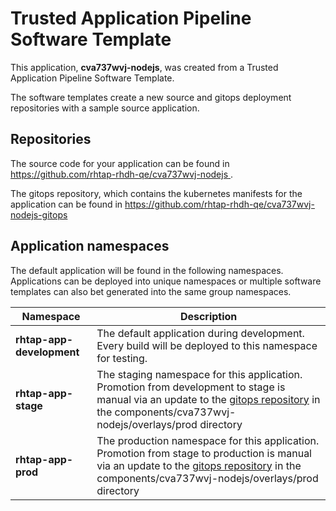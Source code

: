 # Trusted Application Pipeline Software Template

This application, **cva737wvj-nodejs**, was created from a Trusted Application Pipeline Software Template.

The software templates create a new source and gitops deployment repositories with a sample source application. 

## Repositories

The source code for your application can be found in [https://github.com/rhtap-rhdh-qe/cva737wvj-nodejs ](https://github.com/rhtap-rhdh-qe/cva737wvj-nodejs ).
 
The gitops repository, which contains the kubernetes manifests for the application can be found in 
[https://github.com/rhtap-rhdh-qe/cva737wvj-nodejs-gitops ](https://github.com/rhtap-rhdh-qe/cva737wvj-nodejs-gitops ) 

## Application namespaces 

The default application will be found in the following namespaces. Applications can be deployed into unique namespaces or multiple software templates can also bet generated into the same group namespaces.  

|  Namespace   |  Description   |  
| -------- | -------- |   
| **rhtap-app-development** | The default application during development. Every build will be deployed to this namespace for testing. | 
| **rhtap-app-stage** | The staging namespace for this application. Promotion from development to stage is manual via an update to the [gitops repository](https://github.com/rhtap-rhdh-qe/cva737wvj-nodejs-gitops ) in the components/cva737wvj-nodejs/overlays/prod directory |  
| **rhtap-app-prod** | The production namespace for this application. Promotion from stage to production is manual via an update to the [gitops repository](https://github.com/rhtap-rhdh-qe/cva737wvj-nodejs-gitops ) in the components/cva737wvj-nodejs/overlays/prod directory | 